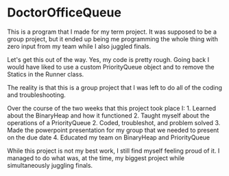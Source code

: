 # DoctorOfficeQueue
This is a program that I made for my term project. It was supposed to be a group project, but it ended up being me programming the whole thing with zero input from my team while I also juggled finals.

Let's get this out of the way. Yes, my code is pretty rough. Going back I would have liked to use a custom PriorityQueue object and to remove the Statics in the Runner class.

The reality is that this is a group project that I was left to do all of the coding and troubleshooting.

Over the course of the two weeks that this project took place I:
    1. Learned about the BinaryHeap and how it functioned
    2. Taught myself about the operations of a PriorityQueue
    2. Coded, troubleshot, and problem solved
    3. Made the powerpoint presentation for my group that we needed to present on the due date
    4. Educated my team on BinaryHeap and PriorityQueue
    
  While this project is not my best work, I still find myself feeling proud of it. I managed to do what was, at the time, my biggest project while simultaneously juggling finals.
    
